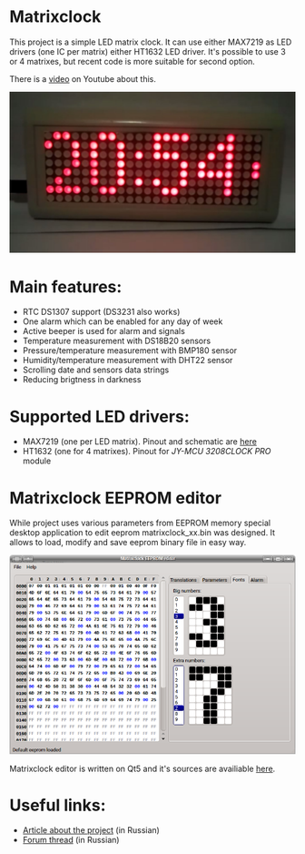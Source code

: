 # Matrixclock

This project is a simple LED matrix clock. It can use either MAX7219 as LED drivers (one IC per matrix) either HT1632 LED driver. It's possible to use 3 or 4 matrixes, but recent code is more suitable for second option.

There is a [video](https://youtu.be/mCT93ut2W2s) on Youtube about this.

![Matrixclock](files/matrixclock.jpg)

# Main features:

* RTC DS1307 support (DS3231 also works)
* One alarm which can be enabled for any day of week
* Active beeper is used for alarm and signals
* Temperature measurement with DS18B20 sensors
* Pressure/temperature measurement with BMP180 sensor
* Humidity/temperature measurement with DHT22 sensor
* Scrolling date and sensors data strings
* Reducing brigtness in darkness

# Supported LED drivers:

* MAX7219 (one per LED matrix). Pinout and schematic are [here](files/schematic.png)
* HT1632 (one for 4 matrixes). Pinout for _JY-MCU 3208CLOCK PRO_ module

# Matrixclock EEPROM editor

While project uses various parameters from EEPROM memory special desktop application to edit eeprom matrixclock_xx.bin was designed. It allows to load, modify and save eeprom binary file in easy way.

![EEPROM editor](files/editor.png)

Matrixclock editor is written on Qt5 and it's sources are availiable [here](editor).

# Useful links:

* [Article about the project](http://radiokot.ru/circuit/digital/home/206) (in Russian)
* [Forum thread](http://radiokot.ru/forum/viewtopic.php?t=112934) (in Russian)
